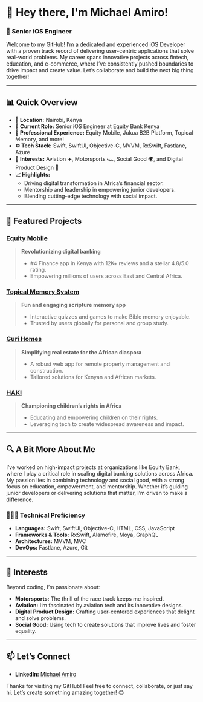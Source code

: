 # 👋 Hey there, I'm Michael Amiro!

### 🚀 Senior iOS Engineer

Welcome to my GitHub! I’m a dedicated and experienced iOS Developer with a proven track record of delivering user-centric applications that solve real-world problems. My career spans innovative projects across fintech, education, and e-commerce, where I’ve consistently pushed boundaries to drive impact and create value. Let’s collaborate and build the next big thing together!

---

## 📊 Quick Overview
- **📍 Location:** Nairobi, Kenya
- **🏢 Current Role:** Senior iOS Engineer at Equity Bank Kenya
- **💼 Professional Experience:** Equity Mobile, Jukua B2B Platform, Topical Memory, and more!
- **⚙️ Tech Stack:** Swift, SwiftUI, Objective-C, MVVM, RxSwift, Fastlane, Azure
- **🌟 Interests:** Aviation ✈️, Motorsports 🏎, Social Good 🌍, and Digital Product Design 🎨
- **📈 Highlights:**
   - Driving digital transformation in Africa’s financial sector.
   - Mentorship and leadership in empowering junior developers.
   - Blending cutting-edge technology with social impact.

---

## 🌟 Featured Projects

### **[Equity Mobile](https://apps.apple.com/ke/app/equity-mobile/id1569017982)**
   > **Revolutionizing digital banking**
   > - #4 Finance app in Kenya with 12K+ reviews and a stellar 4.8/5.0 rating.
   > - Empowering millions of users across East and Central Africa.

### **[Topical Memory System](https://apps.apple.com/app/topical-memory-system/id6463799590)**
   > **Fun and engaging scripture memory app**
   > - Interactive quizzes and games to make Bible memory enjoyable.
   > - Trusted by users globally for personal and group study.

### **[Guri Homes](https://platform.guritech.co)**
   > **Simplifying real estate for the African diaspora**
   > - A robust web app for remote property management and construction.
   > - Tailored solutions for Kenyan and African markets.

### **[HAKI](https://haki.mtotonews.com)**
   > **Championing children’s rights in Africa**
   > - Educating and empowering children on their rights.
   > - Leveraging tech to create widespread awareness and impact.

---

## 🔍 A Bit More About Me

I’ve worked on high-impact projects at organizations like Equity Bank, where I play a critical role in scaling digital banking solutions across Africa. My passion lies in combining technology and social good, with a strong focus on education, empowerment, and mentorship. Whether it’s guiding junior developers or delivering solutions that matter, I’m driven to make a difference.

### 👩🏽‍💻 Technical Proficiency
- **Languages:** Swift, SwiftUI, Objective-C, HTML, CSS, JavaScript
- **Frameworks & Tools:** RxSwift, Alamofire, Moya, GraphQL
- **Architectures:** MVVM, MVC
- **DevOps:** Fastlane, Azure, Git

---

## 🌈 Interests
Beyond coding, I’m passionate about:
- **Motorsports:** The thrill of the race track keeps me inspired.
- **Aviation:** I’m fascinated by aviation tech and its innovative designs.
- **Digital Product Design:** Crafting user-centered experiences that delight and solve problems.
- **Social Good:** Using tech to create solutions that improve lives and foster equality.

---

## 📫 Let’s Connect
- **LinkedIn:** [Michael Amiro](https://linkedin.com/in/michaelamiro)

Thanks for visiting my GitHub! Feel free to connect, collaborate, or just say hi. Let’s create something amazing together! 😊

